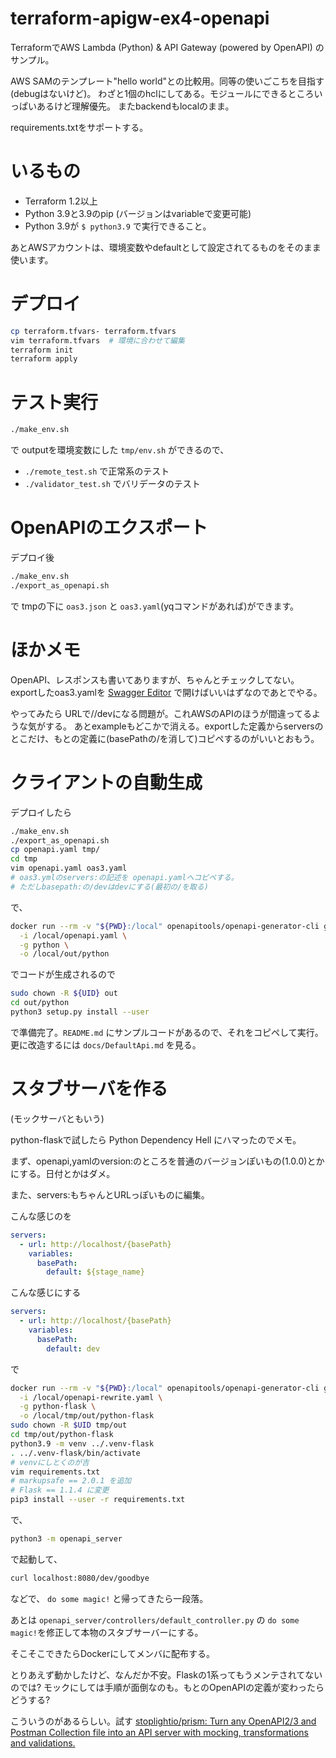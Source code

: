 # terraform-apigw-ex4-openapi

TerraformでAWS Lambda (Python) & API Gateway (powered by OpenAPI) のサンプル。

AWS SAMのテンプレート"hello world"との比較用。同等の使いごこちを目指す(debugはないけど)。
わざと1個のhclにしてある。モジュールにできるところいっぱいあるけど理解優先。
またbackendもlocalのまま。

requirements.txtをサポートする。


# いるもの

- Terraform 1.2以上
- Python 3.9と3.9のpip (バージョンはvariableで変更可能)
- Python 3.9が `$ python3.9` で実行できること。

あとAWSアカウントは、環境変数やdefaultとして設定されてるものをそのまま使います。


# デプロイ

```bash
cp terraform.tfvars- terraform.tfvars
vim terraform.tfvars  # 環境に合わせて編集
terraform init
terraform apply
```

# テスト実行

```bash
./make_env.sh
```
で outputを環境変数にした `tmp/env.sh` ができるので、

- `./remote_test.sh` で正常系のテスト
- `./validator_test.sh` でバリデータのテスト


# OpenAPIのエクスポート

デプロイ後

```bash
./make_env.sh
./export_as_openapi.sh
```

で tmpの下に `oas3.json` と `oas3.yaml`(yqコマンドがあれば)ができます。


# ほかメモ

OpenAPI、レスポンスも書いてありますが、ちゃんとチェックしてない。
exportしたoas3.yamlを
[Swagger Editor](https://editor.swagger.io/)
で開けばいいはずなのであとでやる。

やってみたら URLで//devになる問題が。これAWSのAPIのほうが間違ってるような気がする。
あとexampleもどこかで消える。exportした定義からserversのとこだけ、もとの定義に(basePathの/を消して)コピペするのがいいとおもう。


# クライアントの自動生成

デプロイしたら
```bash
./make_env.sh
./export_as_openapi.sh
cp openapi.yaml tmp/
cd tmp
vim openapi.yaml oas3.yaml
# oas3.ymlのservers:の記述を openapi.yamlへコピペする。
# ただしbasepath:の/devはdevにする(最初の/を取る)
```

で、
```bash
docker run --rm -v "${PWD}:/local" openapitools/openapi-generator-cli generate \
  -i /local/openapi.yaml \
  -g python \
  -o /local/out/python
```

でコードが生成されるので
```bash
sudo chown -R ${UID} out
cd out/python
python3 setup.py install --user
```

で準備完了。`README.md` にサンプルコードがあるので、それをコピペして実行。
更に改造するには `docs/DefaultApi.md` を見る。


# スタブサーバを作る

(モックサーバともいう)

python-flaskで試したら Python Dependency Hell にハマったのでメモ。

まず、openapi,yamlのversion:のところを普通のバージョンぽいもの(1.0.0)とかにする。日付とかはダメ。

また、servers:もちゃんとURLっぽいものに編集。

こんな感じのを
```yaml
servers:
  - url: http://localhost/{basePath}
    variables:
      basePath:
        default: ${stage_name}
```

こんな感じにする
```yaml
servers:
  - url: http://localhost/{basePath}
    variables:
      basePath:
        default: dev
```

で

```bash
docker run --rm -v "${PWD}:/local" openapitools/openapi-generator-cli generate \
  -i /local/openapi-rewrite.yaml \
  -g python-flask \
  -o /local/tmp/out/python-flask
sudo chown -R $UID tmp/out
cd tmp/out/python-flask
python3.9 -m venv ../.venv-flask
. ../.venv-flask/bin/activate
# venvにしとくのが吉
vim requirements.txt
# markupsafe == 2.0.1 を追加
# Flask == 1.1.4 に変更
pip3 install --user -r requirements.txt
```
で、

```bash
python3 -m openapi_server
```
で起動して、

```bash
curl localhost:8080/dev/goodbye
```
などで、 `do some magic!` と帰ってきたら一段落。

あとは
`openapi_server/controllers/default_controller.py` の `do some magic!`を修正して本物のスタブサーバーにする。

そこそこできたらDockerにしてメンバに配布する。

とりあえず動かしたけど、なんだか不安。Flaskの1系ってもうメンテされてないのでは?
モックにしては手順が面倒なのも。もとのOpenAPIの定義が変わったらどうする?

こういうのがあるらしい。試す
[stoplightio/prism: Turn any OpenAPI2/3 and Postman Collection file into an API server with mocking, transformations and validations.](https://github.com/stoplightio/prism)
